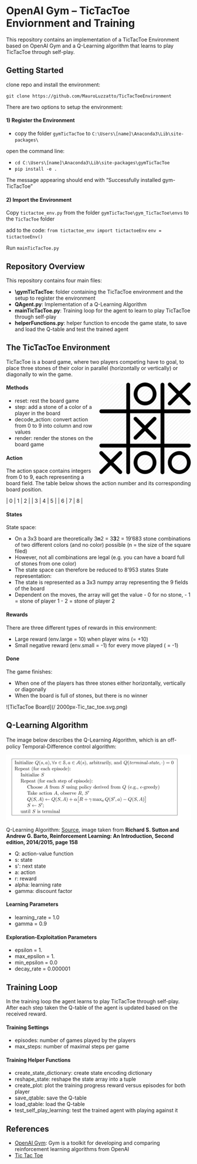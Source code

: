 # OpenAI Gym – TicTacToe Enviornment and Training
This repository contains an implementation of a TicTacToe Environment based on OpenAI Gym and a Q-Learning algorithm that learns to play TicTacToe through self-play.

## Getting Started
clone repo and install the environment:
````
git clone https://github.com/MauroLuzzatto/TicTacToeEnvironment
````

There are two options to setup the environment:

#### 1) Register the Environment
-	copy the folder `gymTicTacToe` to `C:\Users\[name]\Anaconda3\Lib\site-packages\`

open the command line:
-	`cd C:\Users\[name]\Anaconda3\Lib\site-packages\gymTicTacToe` 
-	`pip install -e . `

The message appearing should end with “Successfully installed gym-TicTacToe”


#### 2) Import the Environment
Copy `tictactoe_env.py` from the folder `gymTicTacToe\gym_TicTacToe\envs` to the `TicTacToe` folder

add to the code:
`from tictactoe_env import tictactoeEnv`
`env = tictactoeEnv()`


Run `mainTicTacToe.py`



## Repository Overview

This repository contains four main files:
- **\gymTicTacToe**: folder containing the TicTacToe environment and the setup to register the environment
- **QAgent.py**: Implementation of a Q-Learning Algorithm
- **mainTicTacToe.py**: Training loop for the agent to learn to play TicTacToe through self-play
- **helperFunctions.py**: helper function to encode the game state, to save and load the Q-table and test the trained agent





## The TicTacToe Environment
TicTacToe is a board game, where two players competing have to goal, to place three stones of their color in parallel (horizontally or vertically) or diagonally to win the game.

<!---
![TicTacToe Environment](/thin-1399_playing_tic_tac_toe_game-512.png)
-->
<img align="right" src="/thin-1399_playing_tic_tac_toe_game-512.png" alt="TicTacToe Environment" width="250"/>

#### Methods
- reset: rest the board game
- step: add a stone of a color of a player in the board
- decode_action: convert action from 0 to 9 into column and row values
- render: render the stones on the board game

#### Action
The action space contains integers from 0 to 9, each representing a board field. The table below shows the action number and its corresponding board position.

| 0 | 1 | 2 |
| 3 | 4 | 5 |
| 6 | 7 | 8 |


#### States
State space:
-    On a 3x3 board are theoretically 3**n**2 = 3**3**2 = 19’683 stone combinations of two different colors (and no color) possible (n = the size of the square filed)
-    However, not all combinations are legal (e.g. you can have a board full of stones from one color)
-    The state space can therefore be reduced to 8’953 states
State representation:
-    The state is represented as a 3x3 numpy array representing the 9 fields of the board
-    Dependent on the moves, the array will get the value
    - 0 for no stone,
    - 1 = stone of player 1
    - 2 = stone of player 2

#### Rewards
There are three different types of rewards in this environment:
-    Large reward (env.large = 10)  when player wins (= +10)
-    Small negative reward (env.small = -1) for every move played ( = -1)

#### Done
The game finishes:
-    When one of the players has three stones either horizontally, vertically or diagonally
-    When the board is full of stones, but there is no winner

![TicTacToe Board](/ 2000px-Tic_tac_toe.svg.png)

## Q-Learning Algorithm
The image below describes the Q-Learning Algorithm, which is an oﬀ-policy Temporal-Difference control algorithm:

<!---
![Q-Learning](/Sutton_Barto.png)
-->
<img src="/Sutton_Barto.png" alt="TicTacToe Environment" width="800"/>


Q-Learning Algorithm: [Source](http://incompleteideas.net/book/the-book-2nd.html), image taken from **Richard S. Sutton and Andrew G. Barto, Reinforcement Learning: An Introduction, Second edition, 2014/2015, page 158**

- Q: action-value function
- s: state
- s': next state
- a: action
- r: reward
- alpha: learning rate
- gamma: discount factor

#### Learning Parameters
- learning_rate = 1.0  
- gamma = 0.9

#### Exploration-Exploitation Parameters
- epsilon = 1.
- max_epsilon = 1.
- min_epsilon = 0.0
- decay_rate = 0.000001
 

## Training Loop
In the training loop the agent learns to play TicTacToe through self-play. After each step taken the Q-table of the agent is updated based on the received reward.

#### Training Settings
- episodes: number of games played by the players
- max_steps: number of maximal steps per game


#### Training Helper Functions
- create_state_dictionary: create state encoding dictionary
- reshape_state: reshape the state array into a tuple
- create_plot: plot the training progress reward versus episodes for both player
- save_qtable: save the Q-table
- load_qtable: load the Q-table
- test_self_play_learning: test the trained agent with playing against it


## References
- [OpenAI Gym](https://gym.openai.com/): Gym is a toolkit for developing and comparing reinforcement learning algorithms from OpenAI
- [Tic Tac Toe](https://en.wikipedia.org/wiki/Tic-tac-toe)


